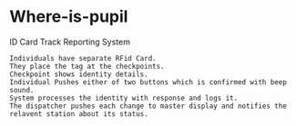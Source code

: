 # Where-is-pupil
ID Card Track Reporting System


	Individuals have separate RFid Card.
	They place the tag at the checkpoints.
	Checkpoint shows identity details.
	Individual Pushes either of two buttons which is confirmed with beep sound.
	System processes the identity with response and logs it.
	The dispatcher pushes each change to master display and notifies the relavent station about its status.
